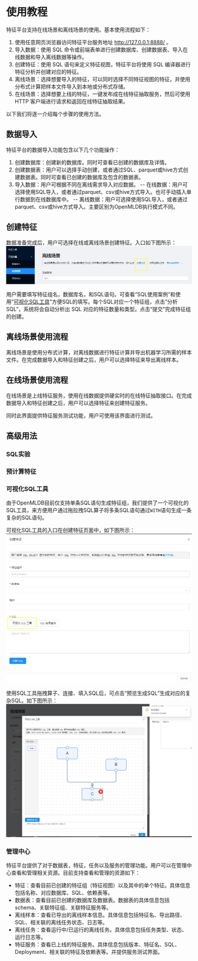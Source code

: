 # 使用教程

特征平台支持在线场景和离线场景的使用。基本使用流程如下：
1. 使用任意网页浏览器访问特征平台服务地址 http://127.0.0.1:8888/ 。
2. 导入数据：使用 SQL 命令或前端表单进行创建数据库、创建数据表、导入在线数据和导入离线数据等操作。
3. 创建特征：使用 SQL 语句来定义特征视图，特征平台将使用 SQL 编译器进行特征分析并创建对应的特征。
4. 离线场景：选择想要导入的特征，可以同时选择不同特征视图的特征，并使用分布式计算把样本文件导入到本地或分布式存储。
5. 在线场景：选择想要上线的特征，一键发布成在线特征抽取服务，然后可使用 HTTP 客户端进行请求和返回在线特征抽取结果。

以下我们将逐一介绍每个步骤的使用方法。

## 数据导入
特征平台的数据导入功能包含以下几个功能操作：
1. 创建数据库：创建新的数据库。同时可查看已创建的数据库及详情。
2. 创建数据表：用户可以选择手动创建，或者通过SQL、parquet或hive方式创建数据表。同时可查看已创建的数据库及包含的数据表。
3. 导入数据：用户可根据不同在离线需求导入对应数据。
	-- 在线数据：用户可选择使用SQL导入，或者通过parquet、csv或hive方式导入。也可手动插入单行数据到在线数据库中。
	-- 离线数据：用户可选择使用SQL导入，或者通过parquet、csv或hive方式导入。主要区别为OpenMLDB执行模式不同。

## 创建特征
数据准备完成后，用户可选择在线或离线场景创建特征。入口如下图所示：
![cf_entry](../images/create_fe_entry.png)

用户需要填写特征组名，数据库名，和SQL语句。可查看“SQL使用案例”和使用“[可视化SQL工具](#可视化sql工具)”方便SQL的填写。每个SQL对应一个特征组，点击”分析SQL”，系统将会自动分析出 SQL 对应的特征数量和类型。点击“提交”完成特征组的创建。

## 离线场景使用流程
离线场景是使用分布式计算，对离线数据进行特征计算并导出机器学习所需的样本文件。在完成数据导入和特征创建之后，用户可以选择特征来导出离线样本。


## 在线场景使用流程
在线场景是上线特征服务，使用在线数据提供硬实时的在线特征抽取接口。在完成数据导入和特征创建之后，用户可以选择特征来创建特征服务。

同时此界面提供特征服务测试功能，用户可使用该界面进行测试。

## 高级用法

### SQL实验

### 预计算特征

### 可视化SQL工具
由于OpenMLDB目前仅支持单条SQL语句生成特征组，我们提供了一个可视化的SQL工具，来方便用户通过拖拉拽SQL算子将多条SQL语句通过`WITH`语句生成一条复杂的SQL语句。

可视化SQL工具的入口在创建特征页面中，如下图所示：
![sql_tool](../images/sql_tool_entry.png)

使用SQL工具拖拽算子、连接、填入SQL后，可点击“预览生成SQL”生成对应的复杂SQL。如下图所示：
![sql_tool_tutorial](../images/sql_tool_tutorial.png)

### 管理中心
特征平台提供了对于数据表，特征，任务以及服务的管理功能。用户可以在管理中心查看和管理相关资源。目前支持查看和管理的资源如下：
- 特征：查看目前已创建的特征组（特征视图）以及其中的单个特征。具体信息包括名称、对应数据库、SQL、依赖表等。
- 数据表：查看目前已创建的数据库及数据表。数据表的具体信息包括schema、关联特征组、关联特征服务等。
- 离线样本：查看已导出的离线样本信息。具体信息包括特征名、导出路径、SQL、相关联的离线任务状态、日志等。
- 离线任务：查看运行中/已运行的离线任务。具体信息包括任务类型、状态、运行日志等。
- 特征服务：查看已上线的特征服务。具体信息包括版本、特征名、SQL、Deployment、相关联的特征及依赖表等。并提供服务测试界面。